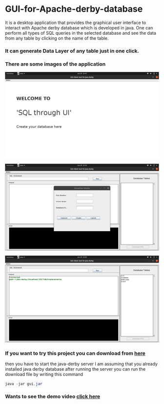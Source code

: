 # GUI-for-Apache-derby-database

It is a desktop application that provides the graphical user interface to interact with Apache derby database which is developed in java.
One can perform all types of SQL queries in the selected database and see the data from any table by clicking on the name of the table.
### It can generate Data Layer of any table just in one click.

### There are some images of the application

![alt tag](https://github.com/MSAJAL07/GUI-for-Apache-derby-database/raw/master/images/Screenshot%20from%202020-06-29%2022-47-41.png)

![alt tag](https://github.com/MSAJAL07/GUI-for-Apache-derby-database/raw/master/images/Screenshot%20from%202020-06-29%2022-54-53.png)

![alt tag](https://github.com/MSAJAL07/GUI-for-Apache-derby-database/raw/master/images/Screenshot%20from%202020-06-29%2023-03-34.png)


### If you want to try this project you can download from [here](https://github.com/MSAJAL07/GUI-for-Apache-derby-database/raw/master/gui.jar)

then you have to start the java-derby server I am assuming that you already installed java derby database after running the server you can run the download file by writing this command 

``` java
java -jar gui.jar
```

### Wants to see the demo video [click here](https://youtu.be/g9bbZVMWen8)

